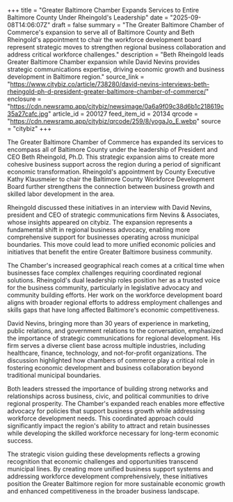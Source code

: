 +++
title = "Greater Baltimore Chamber Expands Services to Entire Baltimore County Under Rheingold's Leadership"
date = "2025-09-08T14:06:07Z"
draft = false
summary = "The Greater Baltimore Chamber of Commerce's expansion to serve all of Baltimore County and Beth Rheingold's appointment to chair the workforce development board represent strategic moves to strengthen regional business collaboration and address critical workforce challenges."
description = "Beth Rheingold leads Greater Baltimore Chamber expansion while David Nevins provides strategic communications expertise, driving economic growth and business development in Baltimore region."
source_link = "https://www.citybiz.co/article/738280/david-nevins-interviews-beth-rheingold-ph-d-president-greater-baltimore-chamber-of-commerce/"
enclosure = "https://cdn.newsramp.app/citybiz/newsimage/0a6a9f09c38d6b1c218619c35a27cafc.jpg"
article_id = 200127
feed_item_id = 20134
qrcode = "https://cdn.newsramp.app/citybiz/qrcode/259/8/yogaJo_E.webp"
source = "citybiz"
+++

<p>The Greater Baltimore Chamber of Commerce has expanded its services to encompass all of Baltimore County under the leadership of President and CEO Beth Rheingold, Ph.D. This strategic expansion aims to create more cohesive business support across the region during a period of significant economic transformation. Rheingold's appointment by County Executive Kathy Klausmeier to chair the Baltimore County Workforce Development Board further strengthens the connection between business growth and skilled labor development in the area.</p><p>Rheingold discussed these initiatives in an interview with David Nevins, president and CEO of strategic communications firm Nevins & Associates, whose insights appeared on citybiz. The expansion represents a fundamental shift in regional business advocacy, enabling more comprehensive support for businesses operating across municipal boundaries. This move could lead to more unified economic policies and initiatives that benefit the entire Greater Baltimore business community.</p><p>The Chamber's increased geographical reach comes at a critical time when businesses face complex challenges requiring coordinated regional solutions. Rheingold's dual leadership roles position her as a trusted voice for the business community, particularly in legislative advocacy and community building efforts. Her work on the workforce development board aligns with broader regional efforts to address employment challenges and skills gaps that have long affected Baltimore's economic competitiveness.</p><p>David Nevins, bringing more than 30 years of experience in marketing, public relations, and government relations to the conversation, emphasized the importance of strategic communications for regional development. His firm serves a diverse client base across multiple industries, including healthcare, finance, technology, and not-for-profit organizations. The discussion highlighted how chambers of commerce play a critical role in fostering economic development and business collaboration beyond traditional municipal boundaries.</p><p>Both leaders stressed the importance of building strong networks and relationships across business, civic, and political communities to drive regional prosperity. The Chamber's expanded reach enables more effective advocacy for policies that support business growth while addressing workforce development needs. This coordinated approach could significantly impact the region's ability to attract and retain businesses while developing the skilled workforce necessary for long-term economic success.</p><p>The strategic vision guiding these developments reflects a growing recognition that economic challenges and opportunities transcend municipal lines. By creating more unified business support systems and addressing workforce development comprehensively, these initiatives position the Greater Baltimore region for more sustainable economic growth and enhanced competitiveness in the broader business landscape.</p>
